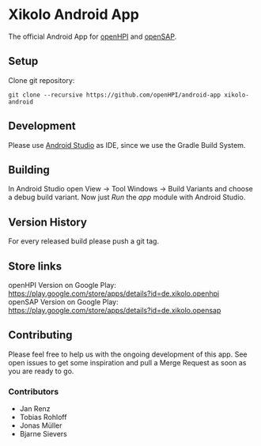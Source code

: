 Xikolo Android App
==================

The official Android App for [openHPI](https://open.hpi.de/) and [openSAP](https://open.sap.com/).

## Setup

Clone git repository:

```
git clone --recursive https://github.com/openHPI/android-app xikolo-android
```

## Development

Please use [Android Studio](https://developer.android.com/sdk/) as IDE, since we use the Gradle Build System.

## Building

In Android Studio open View -> Tool Windows -> Build Variants and choose a debug build variant. Now just _Run_ the _app_ module with Android Studio.

## Version History

For every released build please push a git tag.

## Store links

openHPI Version on Google Play: https://play.google.com/store/apps/details?id=de.xikolo.openhpi  
openSAP Version on Google Play: https://play.google.com/store/apps/details?id=de.xikolo.opensap

## Contributing

Please feel free to help us with the ongoing development of this app. See open issues to get some inspiration and pull a Merge Request as soon as you are ready to go.

### Contributors

- Jan Renz
- Tobias Rohloff
- Jonas Müller
- Bjarne Sievers
